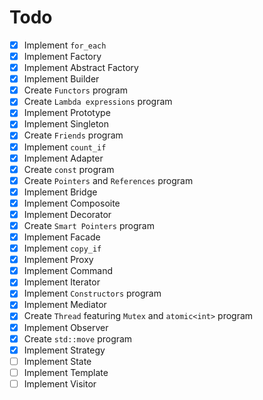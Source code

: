 # Todo

- [x] Implement `for_each`
- [x] Implement Factory
- [x] Implement Abstract Factory
- [x] Implement Builder
- [x] Create `Functors` program
- [x] Create `Lambda expressions` program 
- [x] Implement Prototype
- [x] Implement Singleton
- [x] Create `Friends` program
- [x] Implement `count_if`
- [x] Implement Adapter
- [x] Create `const` program
- [x] Create `Pointers` and `References` program
- [x] Implement Bridge
- [x] Implement Composoite
- [x] Implement Decorator
- [x] Create `Smart Pointers` program 
- [x] Implement Facade
- [x] Implement `copy_if`
- [x] Implement Proxy
- [x] Implement Command
- [x] Implement Iterator
- [x] Implement `Constructors` program 
- [x] Implement Mediator
- [x] Create `Thread` featuring `Mutex` and `atomic<int>` program
- [x] Implement Observer
- [x] Create `std::move` program
- [x] Implement Strategy
- [ ] Implement State
- [ ] Implement Template
- [ ] Implement Visitor